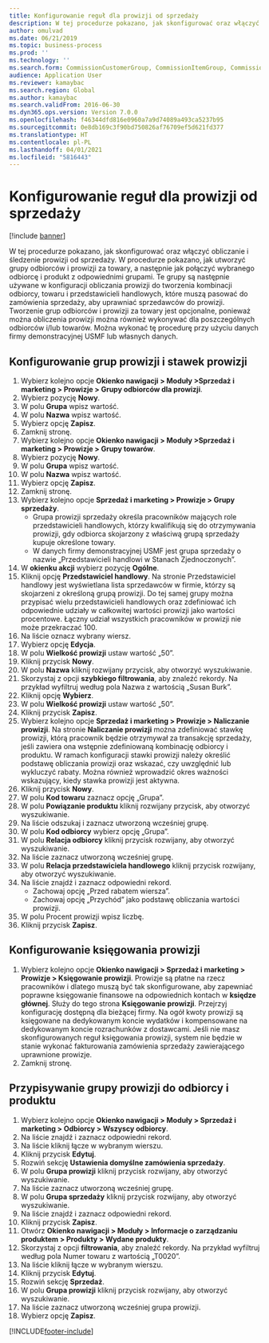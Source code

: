 ```yaml
---
title: Konfigurowanie reguł dla prowizji od sprzedaży
description: W tej procedurze pokazano, jak skonfigurować oraz włączyć obliczanie i śledzenie prowizji od sprzedaży.
author: omulvad
ms.date: 06/21/2019
ms.topic: business-process
ms.prod: ''
ms.technology: ''
ms.search.form: CommissionCustomerGroup, CommissionItemGroup, CommissionSalesGroup, CommissionSalesMember, DirPartyLookup, CommissionCalc, InventPosting, CustTable, EcoResProductDetailsExtended, CommissionEmplSalesGroup
audience: Application User
ms.reviewer: kamaybac
ms.search.region: Global
ms.author: kamaybac
ms.search.validFrom: 2016-06-30
ms.dyn365.ops.version: Version 7.0.0
ms.openlocfilehash: f46344dfd816e0960a7a9d74089a493ca5237b95
ms.sourcegitcommit: 0e8db169c3f90bd750826af76709ef5d621fd377
ms.translationtype: HT
ms.contentlocale: pl-PL
ms.lasthandoff: 04/01/2021
ms.locfileid: "5816443"
---
```

# <a name="set-up-sales-commission-rules"></a>Konfigurowanie reguł dla prowizji od sprzedaży

[!include [banner](../../includes/banner.md)]

W tej procedurze pokazano, jak skonfigurować oraz włączyć obliczanie i śledzenie prowizji od sprzedaży. W procedurze pokazano, jak utworzyć grupy odbiorców i prowizji za towary, a następnie jak połączyć wybranego odbiorcę i produkt z odpowiednimi grupami. Te grupy są następnie używane w konfiguracji obliczania prowizji do tworzenia kombinacji odbiorcy, towaru i przedstawicieli handlowych, które muszą pasować do zamówienia sprzedaży, aby uprawniać sprzedawców do prowizji. Tworzenie grup odbiorców i prowizji za towary jest opcjonalne, ponieważ można obliczenia prowizji można również wykonywać dla poszczególnych odbiorców i/lub towarów. Można wykonać tę procedurę przy użyciu danych firmy demonstracyjnej USMF lub własnych danych.


## <a name="set-up-commission-groups-and-commission-rates"></a>Konfigurowanie grup prowizji i stawek prowizji
1. Wybierz kolejno opcje **Okienko nawigacji > Moduły >Sprzedaż i marketing > Prowizje > Grupy odbiorców dla prowizji**.
2. Wybierz pozycję **Nowy**.
3. W polu **Grupa** wpisz wartość.
4. W polu **Nazwa** wpisz wartość.
5. Wybierz opcję **Zapisz**.
6. Zamknij stronę.
7. Wybierz kolejno opcje **Okienko nawigacji > Moduły >Sprzedaż i marketing > Prowizje > Grupy towarów**.
8. Wybierz pozycję **Nowy**.
9. W polu **Grupa** wpisz wartość.
10. W polu **Nazwa** wpisz wartość.
11. Wybierz opcję **Zapisz**.
12. Zamknij stronę.
13. Wybierz kolejno opcje **Sprzedaż i marketing > Prowizje > Grupy sprzedaży**.
    - Grupa prowizji sprzedaży określa pracowników mających role przedstawicieli handlowych, którzy kwalifikują się do otrzymywania prowizji, gdy odbiorca skojarzony z właściwą grupą sprzedaży kupuje określone towary.  
    - W danych firmy demonstracyjnej USMF jest grupa sprzedaży o nazwie „Przedstawicieli handlowi w Stanach Zjednoczonych”.  
14. W **okienku akcji** wybierz pozycję **Ogólne**.
15. Kliknij opcję **Przedstawiciel handlowy**. Na stronie Przedstawiciel handlowy jest wyświetlana lista sprzedawców w firmie, którzy są skojarzeni z określoną grupą prowizji. Do tej samej grupy można przypisać wielu przedstawicieli handlowych oraz zdefiniować ich odpowiednie udziały w całkowitej wartości prowizji jako wartości procentowe. Łączny udział wszystkich pracowników w prowizji nie może przekraczać 100. 
16. Na liście oznacz wybrany wiersz.
17. Wybierz opcję **Edycja**.
18. W polu **Wielkość prowizji** ustaw wartość „50”.
19. Kliknij przycisk **Nowy**.
20. W polu **Nazwa** kliknij rozwijany przycisk, aby otworzyć wyszukiwanie.
21. Skorzystaj z opcji **szybkiego filtrowania**, aby znaleźć rekordy. Na przykład wyfiltruj według pola Nazwa z wartością „Susan Burk”.
22. Kliknij opcję **Wybierz**.
23. W polu **Wielkość prowizji** ustaw wartość „50”.
24. Kliknij przycisk **Zapisz**.
25. Wybierz kolejno opcje **Sprzedaż i marketing > Prowizje > Naliczanie prowizji**. Na stronie **Naliczanie prowizji** można zdefiniować stawkę prowizji, którą pracownik będzie otrzymywał za transakcję sprzedaży, jeśli zawiera ona wstępnie zdefiniowaną kombinację odbiorcy i produktu. W ramach konfiguracji stawki prowizji należy określić podstawę obliczania prowizji oraz wskazać, czy uwzględnić lub wykluczyć rabaty. Można również wprowadzić okres ważności wskazujący, kiedy stawka prowizji jest aktywna.  
26. Kliknij przycisk **Nowy**.
27. W polu **Kod towaru** zaznacz opcję „Grupa”.
28. W polu **Powiązanie produktu** kliknij rozwijany przycisk, aby otworzyć wyszukiwanie.
29. Na liście odszukaj i zaznacz utworzoną wcześniej grupę.
30. W polu **Kod odbiorcy** wybierz opcję „Grupa”.
31. W polu **Relacja odbiorcy** kliknij przycisk rozwijany, aby otworzyć wyszukiwanie.
32. Na liście zaznacz utworzoną wcześniej grupę.
33. W polu **Relacja przedstawiciela handlowego** kliknij przycisk rozwijany, aby otworzyć wyszukiwanie.
34. Na liście znajdź i zaznacz odpowiedni rekord.
    - Zachowaj opcję „Przed rabatem wiersza”.  
    - Zachowaj opcję „Przychód” jako podstawę obliczania wartości prowizji.    
35. W polu Procent prowizji wpisz liczbę.
36. Kliknij przycisk **Zapisz**.

## <a name="setting-up-commission-posting"></a>Konfigurowanie księgowania prowizji
1. Wybierz kolejno opcje **Okienko nawigacji > Sprzedaż i marketing > Prowizje > Księgowanie prowizji**. Prowizje są płatne na rzecz pracowników i dlatego muszą być tak skonfigurowane, aby zapewniać poprawne księgowanie finansowe na odpowiednich kontach w **księdze głównej**. Służy do tego strona **Księgowanie prowizji**. Przejrzyj konfigurację dostępną dla bieżącej firmy. Na ogół kwoty prowizji są księgowane na dedykowanym koncie wydatków i kompensowane na dedykowanym koncie rozrachunków z dostawcami. Jeśli nie masz skonfigurowanych reguł księgowania prowizji, system nie będzie w stanie wykonać fakturowania zamówienia sprzedaży zawierającego uprawnione prowizje.  
2. Zamknij stronę.

## <a name="assign-a-commission-group-to-a-customer-and-a-product"></a>Przypisywanie grupy prowizji do odbiorcy i produktu
1. Wybierz kolejno opcje **Okienko nawigacji > Moduły > Sprzedaż i marketing > Odbiorcy > Wszyscy odbiorcy**.
2. Na liście znajdź i zaznacz odpowiedni rekord.
3. Na liście kliknij łącze w wybranym wierszu.
4. Kliknij przycisk **Edytuj**.
5. Rozwiń sekcję **Ustawienia domyślne zamówienia sprzedaży**.
6. W polu **Grupa prowizji** kliknij przycisk rozwijany, aby otworzyć wyszukiwanie.
7. Na liście zaznacz utworzoną wcześniej grupę.
8. W polu **Grupa sprzedaży** kliknij przycisk rozwijany, aby otworzyć wyszukiwanie.
9. Na liście znajdź i zaznacz odpowiedni rekord.
10. Kliknij przycisk **Zapisz**.
11. Otwórz **Okienko nawigacji > Moduły > Informacje o zarządzaniu produktem > Produkty > Wydane produkty**.
12. Skorzystaj z opcji **filtrowania**, aby znaleźć rekordy. Na przykład wyfiltruj według pola Numer towaru z wartością „T0020”.
13. Na liście kliknij łącze w wybranym wierszu.
14. Kliknij przycisk **Edytuj**.
15. Rozwiń sekcję **Sprzedaż**.
16. W polu **Grupa prowizji** kliknij przycisk rozwijany, aby otworzyć wyszukiwanie.
17. Na liście zaznacz utworzoną wcześniej grupa prowizji.
18. Wybierz opcję **Zapisz**.



[!INCLUDE[footer-include](../../../includes/footer-banner.md)]